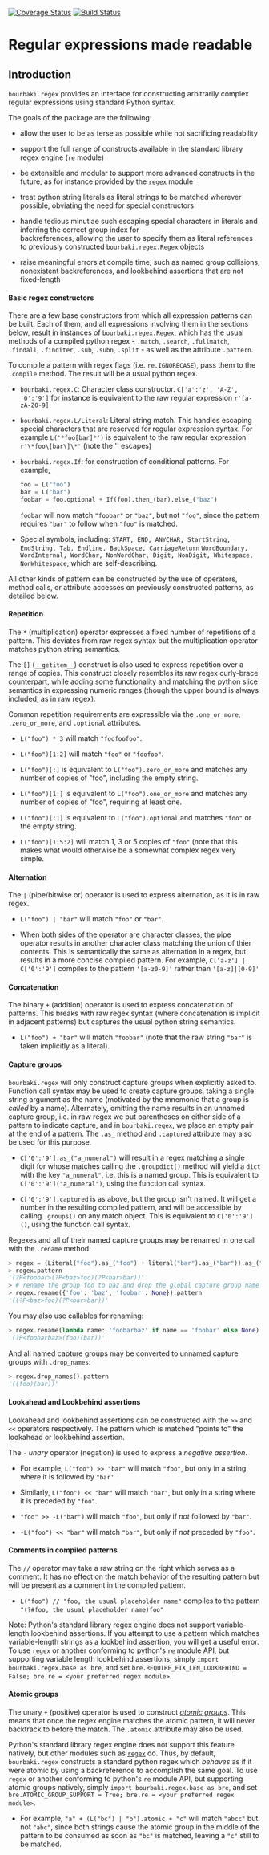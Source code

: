 [![Coverage Status](https://coveralls.io/repos/github/bourbaki-py/regex/badge.svg?branch=master)](https://coveralls.io/github/bourbaki-py/regex?branch=master)
[![Build Status](https://travis-ci.org/bourbaki-py/regex.svg?branch=master)](https://travis-ci.org/bourbaki-py/regex)

# Regular expressions made readable

## Introduction

`bourbaki.regex` provides an interface for constructing arbitrarily complex 
regular expressions using standard Python syntax.

The goals of the package are the following:

  - allow the user to be as terse as possible while not sacrificing readability
  
  - support the full range of constructs available in the standard library regex engine (`re` module)
  
  - be extensible and modular to support more advanced constructs in the future, 
    as for instance provided by the [`regex`](https://pypi.org/project/regex/) module
  
  - treat python string literals as literal strings to be matched wherever possible, obviating the need for special 
    constructors
  
  - handle tedious minutiae such escaping special characters in literals and inferring the correct group index for  
    backreferences, allowing the user to specify them as literal references to previously constructed 
    `bourbaki.regex.Regex` objects
  
  - raise meaningful errors at compile time, such as named group collisions, nonexistent
    backreferences, and lookbehind assertions that are not fixed-length


#### Basic regex constructors

There are a few base constructors from which all expression patterns can be built.
Each of them, and all expressions involving them in the sections below, result in instances of `bourbaki.regex.Regex`,
which has the usual methods of a compiled python regex - `.match`, `.search`, `.fullmatch`, `.findall`, `.finditer`, 
`.sub`, `.subn`, `.split` - as well as the attribute `.pattern`.

To compile a pattern with regex flags (i.e. `re.IGNORECASE`), pass them to the `.compile` method.
The result will be a usual python regex.

  - `bourbaki.regex.C`: Character class constructor.
    `C['a':'z', 'A-Z', '0':'9']` for instance is equivalent to the raw regular expression `r'[a-zA-Z0-9]`
  
  - `bourbaki.regex.L/Literal`: Literal string match.  This handles escaping special characters that are reserved for 
    regular expression syntax.
    For example `L('*foo[bar]*')` is equivalent to the raw regular expression `r'\*foo\[bar\]\*'`
    (note the '\' escapes)
  
  - `bourbaki.regex.If`: for construction of conditional patterns.
    For example, 
    ```python
    foo = L("foo")
    bar = L("bar")
    foobar = foo.optional + If(foo).then_(bar).else_("baz")
    ```
    `foobar` will now match `"foobar"` or `"baz"`, but not `"foo"`, since the pattern requires `"bar"` to follow 
    when `"foo"` is matched.
  
  - Special symbols, including:
    `START, END, ANYCHAR, StartString, EndString, Tab, Endline, BackSpace, CarriageReturn`
    `WordBoundary, WordInternal, WordChar, NonWordChar, Digit, NonDigit, Whitespace, NonWhitespace`,
    which are self-describing.


All other kinds of pattern can be constructed by the use of operators, method calls, or attribute accesses on previously 
constructed patterns, as detailed below.


#### Repetition

The `*` (multiplication) operator expresses a fixed number of repetitions of a pattern.
This deviates from raw regex syntax but the multiplication operator matches python string semantics.

The `[]` (`__getitem__`) construct is also used to express repetition over a range of copies.
This construct closely resembles its raw regex curly-brace counterpart, while adding some functionality 
and matching the python slice semantics in expressing numeric ranges (though the upper bound is always included, as in 
raw regex).

Common repetition requirements are expressible via the `.one_or_more`, `.zero_or_more`, and `.optional` attributes.

  - `L("foo") * 3` will match `"foofoofoo"`.
  
  - `L("foo")[1:2]` will match `"foo"` or `"foofoo"`.
  
  - `L("foo")[:]` is equivalent to `L("foo").zero_or_more` and matches any number of copies of "foo", including 
    the empty string.
    
  - `L("foo")[1:]` is equivalent to `L("foo").one_or_more` and matches any number of copies of "foo", requiring at 
    least one.
    
  - `L("foo")[:1]` is equivalent to `L("foo").optional` and matches `"foo"` or the empty string.
  
  - `L("foo")[1:5:2]` will match 1, 3 or 5 copies of `"foo"` (note that this makes what would otherwise be a somewhat 
    complex regex very simple.


#### Alternation

The `|` (pipe/bitwise or) operator is used to express alternation, as it is in raw regex.

  - `L("foo") | "bar"` will match `"foo"` or `"bar"`.
  
  - When both sides of the operator are character classes, the pipe operator results in another character class matching 
    the union of thier contents. This is semantically the same as alternation in a regex, but results in a more concise 
    compiled pattern. For example, `C['a-z'] | C['0':'9']` compiles to the pattern `'[a-z0-9]'` rather than `'[a-z]|[0-9]'`


#### Concatenation

The binary `+` (addition) operator is used to express concatenation of patterns.
This breaks with raw regex syntax (where concatenation is implicit in adjacent patterns) but captures the usual python 
string semantics.

  - `L("foo") + "bar"` will match `"foobar"` (note that the raw string `"bar"` is taken implicitly as a literal).


#### Capture groups

`bourbaki.regex` will only construct capture groups when explicitly asked to.
Function call syntax may be used to create capture groups, taking a single string argument as the name
(motivated by the mnemonic that a group is _called_ by a name).
Alternately, omitting the name results in an unnamed capture group, i.e. in raw regex we put parentheses on either side 
of a pattern to indicate capture, and in `bourbaki.regex`, we place an empty pair at the end of a pattern. 
The `.as_` method and `.captured` attribute may also be used for this purpose.

  - `C['0':'9'].as_("a_numeral")` will result in a regex matching a single digit for whose matches calling the 
    `.groupdict()` method will yield a `dict` with the key `"a_numeral"`, i.e. this is a named group.
    This is equivalent to `C['0':'9']("a_numeral")`, using the function call syntax.
  
  - `C['0':'9'].captured` is as above, but the group isn't named. It will get a number in the resulting compiled
    pattern, and will be accessible by calling `.groups()` on any match object.
    This is equivalent to `C['0':'9']()`, using the function call syntax.

Regexes and all of their named capture groups may be renamed in one call with the `.rename` method:

```python
> regex = (Literal("foo").as_("foo") + literal("bar").as_("bar")).as_("foobar")
> regex.pattern
'(?P<foobar>(?P<baz>foo)(?P<bar>bar))'
> # rename the group foo to baz and drop the global capture group name foobar
> regex.rename({'foo': 'baz', 'foobar': None}).pattern
'((?P<baz>foo)(?P<bar>bar))'
```

You may also use callables for renaming:

```python
> regex.rename(lambda name: 'foobarbaz' if name == 'foobar' else None).pattern
'(?P<foobarbaz>(foo)(bar))'
```

And all named capture groups may be converted to unnamed capture groups with `.drop_names`:

```python
> regex.drop_names().pattern
'((foo)(bar))'
```

  
#### Lookahead and Lookbehind assertions
  
Lookahead and lookbehind assertions can be constructed with the `>>` and `<<` operators respectively.
The pattern which is matched "points to" the lookahead or lookbehind assertion.

The `-` _unary_ operator (negation) is used to express a _negative assertion_.

  - For example, `L("foo") >> "bar"` will match `"foo"`, but only in a string where it is followed by `"bar'`

  - Similarly, `L("foo") << "bar"` will match `"bar"`, but only in a string where it is preceded by `"foo"`.
  
  - `"foo" >> -L("bar")` will match `"foo"`, but only if _not_ followed by `"bar"`.
  
  - `-L("foo") << "bar"` will match `"bar"`, but only if _not_ preceded by `"foo"`.
  
  
#### Comments in compiled patterns

The `//` operator may take a raw string on the right which serves as a comment.
It has no effect on the match behavior of the resulting pattern but will be present as a comment in the 
compiled pattern.

  - `L("foo") // "foo, the usual placeholder name"` compiles to the pattern 
    `"(?#foo, the usual placeholder name)foo"`


Note:
Python's standard library regex engine does not support variable-length lookbehind assertions. 
If you attempt to use a pattern which matches variable-length strings as a lookbehind assertion, you will get a useful error.
To use `regex` or another conforming to python's `re` module API, but supporting variable length lookbehind 
assertions, simply `import bourbaki.regex.base as bre`, and set 
`bre.REQUIRE_FIX_LEN_LOOKBEHIND = False; bre.re = <your preferred regex module>`.


#### Atomic groups

The unary `+` (positive) operator is used to construct [_atomic groups_](https://www.regular-expressions.info/atomic.html).
This means that once the regex engine matches the atomic pattern, it will never backtrack to before the match.
The `.atomic` attribute may also be used.

Python's standard library regex engine does not support this feature natively, but other modules such as 
[`regex`](https://pypi.org/project/regex/) do.
Thus, by default, `bourbaki.regex` constructs a standard python regex which _behaves_ as if it were atomic by using a 
backreference to accomplish the same goal.
To use `regex` or another conforming to python's `re` module API, but supporting 
atomic groups natively, simply `import bourbaki.regex.base as bre`, and set 
`bre.ATOMIC_GROUP_SUPPORT = True; bre.re = <your preferred regex module>`.

  - For example, `"a" + (L("bc") | "b").atomic + "c"` will match `"abcc"` but not `"abc"`, since both strings cause the 
    atomic group in the middle of the pattern to be consumed as soon as `"bc"` is matched, leaving a `"c"` still to be 
    matched.
